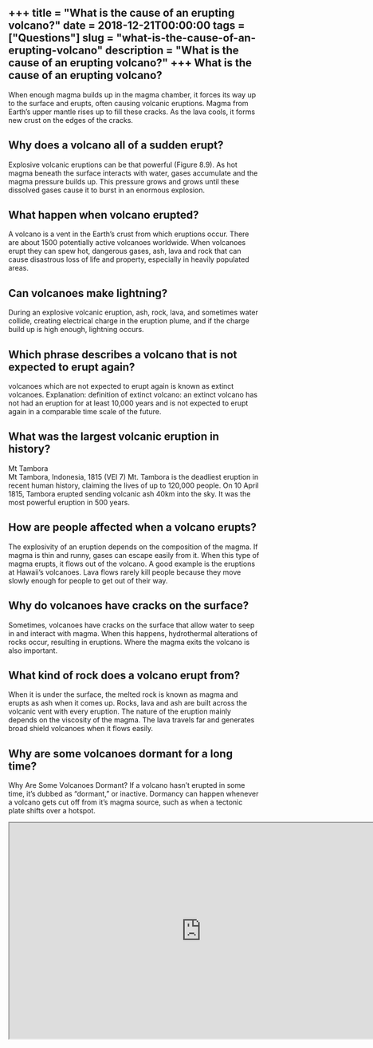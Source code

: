 +++
title = "What is the cause of an erupting volcano?"
date = 2018-12-21T00:00:00
tags = ["Questions"]
slug = "what-is-the-cause-of-an-erupting-volcano"
description = "What is the cause of an erupting volcano?"
+++
What is the cause of an erupting volcano?
-----------------------------------------

When enough magma builds up in the magma chamber, it forces its way up to the surface and erupts, often causing volcanic eruptions. Magma from Earth’s upper mantle rises up to fill these cracks. As the lava cools, it forms new crust on the edges of the cracks.

Why does a volcano all of a sudden erupt?
-----------------------------------------

Explosive volcanic eruptions can be that powerful (Figure 8.9). As hot magma beneath the surface interacts with water, gases accumulate and the magma pressure builds up. This pressure grows and grows until these dissolved gases cause it to burst in an enormous explosion.

What happen when volcano erupted?
---------------------------------

A volcano is a vent in the Earth’s crust from which eruptions occur. There are about 1500 potentially active volcanoes worldwide. When volcanoes erupt they can spew hot, dangerous gases, ash, lava and rock that can cause disastrous loss of life and property, especially in heavily populated areas.

Can volcanoes make lightning?
-----------------------------

During an explosive volcanic eruption, ash, rock, lava, and sometimes water collide, creating electrical charge in the eruption plume, and if the charge build up is high enough, lightning occurs.

Which phrase describes a volcano that is not expected to erupt again?
---------------------------------------------------------------------

volcanoes which are not expected to erupt again is known as extinct volcanoes. Explanation: definition of extinct volcano: an extinct volcano has not had an eruption for at least 10,000 years and is not expected to erupt again in a comparable time scale of the future.

What was the largest volcanic eruption in history?
--------------------------------------------------

Mt Tambora  
Mt Tambora, Indonesia, 1815 (VEI 7) Mt. Tambora is the deadliest eruption in recent human history, claiming the lives of up to 120,000 people. On 10 April 1815, Tambora erupted sending volcanic ash 40km into the sky. It was the most powerful eruption in 500 years.

How are people affected when a volcano erupts?
----------------------------------------------

The explosivity of an eruption depends on the composition of the magma. If magma is thin and runny, gases can escape easily from it. When this type of magma erupts, it flows out of the volcano. A good example is the eruptions at Hawaii’s volcanoes. Lava flows rarely kill people because they move slowly enough for people to get out of their way.

Why do volcanoes have cracks on the surface?
--------------------------------------------

Sometimes, volcanoes have cracks on the surface that allow water to seep in and interact with magma. When this happens, hydrothermal alterations of rocks occur, resulting in eruptions. Where the magma exits the volcano is also important.

What kind of rock does a volcano erupt from?
--------------------------------------------

When it is under the surface, the melted rock is known as magma and erupts as ash when it comes up. Rocks, lava and ash are built across the volcanic vent with every eruption. The nature of the eruption mainly depends on the viscosity of the magma. The lava travels far and generates broad shield volcanoes when it flows easily.

Why are some volcanoes dormant for a long time?
-----------------------------------------------

Why Are Some Volcanoes Dormant? If a volcano hasn’t erupted in some time, it’s dubbed as “dormant,” or inactive. Dormancy can happen whenever a volcano gets cut off from it’s magma source, such as when a tectonic plate shifts over a hotspot.

<iframe allow="accelerometer; autoplay; clipboard-write; encrypted-media; gyroscope; picture-in-picture" allowfullscreen="" class="__youtube_prefs__  epyt-is-override  no-lazyload" data-no-lazy="1" data-origheight="433" data-origwidth="770" data-skipgform_ajax_framebjll="" height="433" id="_ytid_42045" loading="lazy" src="https://www.youtube.com/embed/0u3IyeYRzmA?enablejsapi=1&autoplay=0&cc_load_policy=0&cc_lang_pref=&iv_load_policy=1&loop=0&modestbranding=0&rel=1&fs=1&playsinline=0&autohide=2&theme=dark&color=red&controls=1&" title="YouTube player" width="770"></iframe>